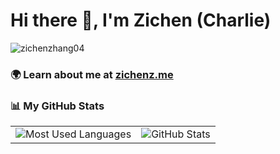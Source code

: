 # Hi there 👋, I'm Zichen (Charlie)

<p align="left"> <img src="https://komarev.com/ghpvc/?username=zichenzhang04&label=Profile%20views&color=0e75b6&style=flat" alt="zichenzhang04" /> </p>

### 🌍 Learn about me at [zichenz.me](https://www.zichenz.me/)

### 📊 My GitHub Stats

<table>
  <tr>
    <td>
      <img src="https://github-readme-stats-git-master-zichenzhang04s-projects.vercel.app/api/top-langs?username=zichenzhang04&show_icons=true&locale=en&layout=compact&langs_count=10&hide_progress=false" alt="Most Used Languages" />
    </td>
    <td>
      <img src="https://github-readme-stats-git-master-zichenzhang04s-projects.vercel.app/api?username=zichenzhang04&show_icons=true&locale=en&include_all_commits=true&rank_icon=github&show=reviews" alt="GitHub Stats" />
    </td>
  </tr>
</table>
